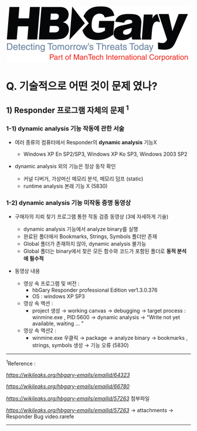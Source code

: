<p align=center>
    <img src="img/sample.jpg">
</p>

# Q. 기술적으로 어떤 것이 문제 였나?

## 1) Responder 프로그램 자체의 문제 <sup>1</sup>

### 1-1) dynamic analysis 기능 작동에 관한 서술
- 여러 종류의 컴퓨터에서 Responder의 **dynamic analysis** 기능X
    - Windows XP En SP2/SP3, Windows XP Ko SP3, Windows 2003 SP2

- dynamic analysis 외의 기능은 정상 동작 확인
    - 커널 디버거, 가상머신 메모리 분석, 메모리 덤프 (static)
    - runtime analysis 본래 기능 X (5830)

### 1-2) dynamic analysis 기능 미작동 증명 동영상
- 구매자의 지뢰 찾기 프로그램 통한 작동 검증 동영상 (3에 자세하게 기술)
    - dynamic analysis 기능에서 analyze binary를 실행
    - 완료된 폴더에서 Bookmarks, Strings, Symbols 폴더만 존재
    - Global 폴더가 존재하지 않아, dynamic analysis 불가능
    - Global 폴더는 binary에서 찾은 모든 함수와 코드가 포함된 폴더로 **동적 분석에 필수적**

- 동영상 내용
    - 영상 속 프로그램 및 버전 : 
        - hbGary Responder professional Edition ver1.3.0.376
        - OS : windows XP SP3 
    - 영상 속 액션 : 
        - project 생성 → working canvas → debugging → target process : winmine.exe , PID:5600 → dynamic analysis → "Write not yet available, waiting ... "
    - 영상 속 액션2 :
        - winmine.exe 우클릭 → package → analyze binary → bookmarks , strings, symbols 생성 → 기능 오류 (5830)

--- 

<sup>1</sup>Reference :

*https://wikileaks.org/hbgary-emails/emailid/64323*

*https://wikileaks.org/hbgary-emails/emailid/66780*

*https://wikileaks.org/hbgary-emails/emailid/57263* 첨부파일

*https://wikileaks.org/hbgary-emails/emailid/57263* → attachments → Responder Bug video.rarefe

---
